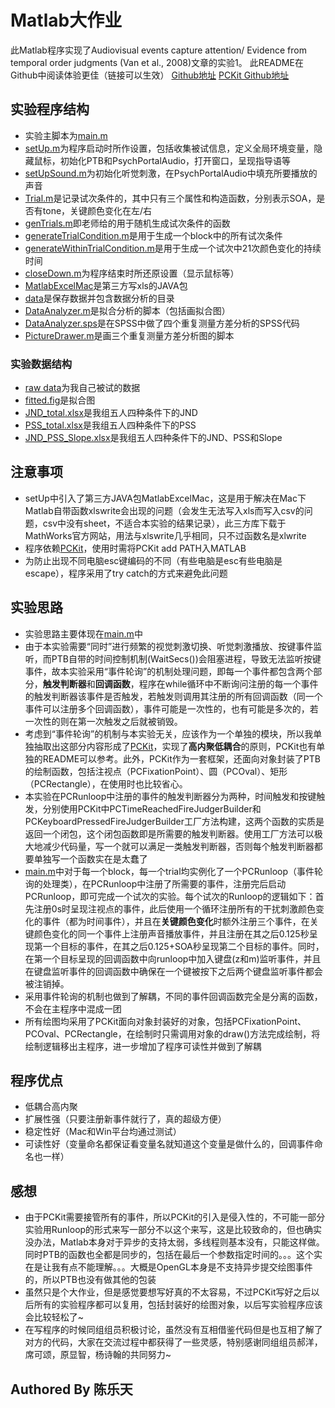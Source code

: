 # Matlab大作业
此Matlab程序实现了Audiovisual events capture attention/ Evidence from temporal order judgments (Van et al., 2008)文章的实验1。 
此README在Github中阅读体验更佳（链接可以生效）
[Github地址](https://github.com/sunshineclt/Experimenter)
[PCKit Github地址](https://github.com/sunshineclt/PCKit)

## 实验程序结构
- 实验主脚本为[main.m](./main.m)
- [setUp.m](./setUp.m)为程序启动时所作设置，包括收集被试信息，定义全局环境变量，隐藏鼠标，初始化PTB和PsychPortalAudio，打开窗口，呈现指导语等
- [setUpSound.m](./setUpSound.m)为初始化听觉刺激，在PsychPortalAudio中填充所要播放的声音
- [Trial.m](./Trial.m)是记录试次条件的，其中只有三个属性和构造函数，分别表示SOA，是否有tone，关键颜色变化在左/右
- [genTrials.m](./genTrials.m)即老师给的用于随机生成试次条件的函数
- [generateTrialCondition.m](./generateTrialCondition.m)是用于生成一个block中的所有试次条件
- [generateWithinTrialCondition.m](./generateWithinTrialCondition.m)是用于生成一个试次中21次颜色变化的持续时间
- [closeDown.m](./closeDown.m)为程序结束时所还原设置（显示鼠标等）
- [MatlabExcelMac](./MatlabExcelMac/)是第三方写xls的JAVA包
- [data](./data/)是保存数据并包含数据分析的目录
- [DataAnalyzer.m](./data/DataAnalyzer.m)是拟合分析的脚本（包括画拟合图）
- [DataAnalyzer.sps](./data/DataAnalyzer.sps)是在SPSS中做了四个重复测量方差分析的SPSS代码
- [PictureDrawer.m](./data/PictureDrawer.m)是画三个重复测量方差分析图的脚本

### 实验数据结构
- [raw data](./data/1_1_data.xls)为我自己被试的数据
- [fitted.fig](./data/fitted.fig)是拟合图
- [JND_total.xlsx](./data/JND_total.xlsx)是我组五人四种条件下的JND
- [PSS_total.xlsx](./data/PSS_total.xlsx)是我组五人四种条件下的PSS
- [JND_PSS_Slope.xlsx](./data/JND_PSS_Slope.xlsx)是我组五人四种条件下的JND、PSS和Slope

## 注意事项
- setUp中引入了第三方JAVA包MatlabExcelMac，这是用于解决在Mac下Matlab自带函数xlswrite会出现的问题（会发生无法写入xls而写入csv的问题，csv中没有sheet，不适合本实验的结果记录），此三方库下载于MathWorks官方网站，用法与xlswrite几乎相同，只不过函数名是xlwrite
- 程序依赖[PCKit](https://github.com/sunshineclt/PCKit)，使用时需将PCKit add PATH入MATLAB
- 为防止出现不同电脑esc键编码的不同（有些电脑是esc有些电脑是escape），程序采用了try catch的方式来避免此问题

## 实验思路
- 实验思路主要体现在[main.m](./main.m)中
- 由于本实验需要“同时”进行频繁的视觉刺激切换、听觉刺激播放、按键事件监听，而PTB自带的时间控制机制(WaitSecs())会阻塞进程，导致无法监听按键事件，故本实验采用“事件轮询”的机制处理问题，即每一个事件都包含两个部分，**触发判断器**和**回调函数**，程序在while循环中不断询问注册的每一个事件的触发判断器该事件是否触发，若触发则调用其注册的所有回调函数（同一个事件可以注册多个回调函数），事件可能是一次性的，也有可能是多次的，若一次性的则在第一次触发之后就被销毁。
- 考虑到“事件轮询”的机制与本实验无关，应该作为一个单独的模块，所以我单独抽取出这部分内容形成了[PCKit](https://github.com/sunshineclt/PCKit)，实现了**高内聚低耦合**的原则，PCKit也有单独的README可以参考。此外，PCKit作为一套框架，还面向对象封装了PTB的绘制函数，包括注视点（PCFixationPoint）、圆（PCOval）、矩形（PCRectangle），在使用时也比较省心。
- 本实验在PCRunloop中注册的事件的触发判断器分为两种，时间触发和按键触发，分别使用PCKit中PCTimeReachedFireJudgerBuilder和PCKeyboardPressedFireJudgerBuilder工厂方法构建，这两个函数的实质是返回一个闭包，这个闭包函数即是所需要的触发判断器。使用工厂方法可以极大地减少代码量，写一个就可以满足一类触发判断器，否则每个触发判断器都要单独写一个函数实在是太蠢了
- [main.m](./main.m)中对于每一个block，每一个trial均实例化了一个PCRunloop（事件轮询的处理类），在PCRunloop中注册了所需要的事件，注册完后启动PCRunloop，即可完成一个试次的实验。每个试次的Runloop的逻辑如下：首先注册0s时呈现注视点的事件，此后使用一个循环注册所有的干扰刺激颜色变化的事件（都为时间事件），并且在**关键颜色变化**时额外注册三个事件，在关键颜色变化的同一个事件上注册声音播放事件，并且注册在其之后0.125秒呈现第一个目标的事件，在其之后0.125+SOA秒呈现第二个目标的事件。同时，在第一个目标呈现的回调函数中向runloop中加入键盘(z和m)监听事件，并且在键盘监听事件的回调函数中确保在一个键被按下之后两个键盘监听事件都会被注销掉。
- 采用事件轮询的机制也做到了解耦，不同的事件回调函数完全是分离的函数，不会在主程序中混成一团
- 所有绘图均采用了PCKit面向对象封装好的对象，包括PCFixationPoint、PCOval、PCRectangle，在绘制时只需调用对象的draw()方法完成绘制，将绘制逻辑移出主程序，进一步增加了程序可读性并做到了解耦

## 程序优点
- 低耦合高内聚
- 扩展性强（只要注册新事件就行了，真的超级方便）
- 稳定性好（Mac和Win平台均通过测试）
- 可读性好（变量命名都保证看变量名就知道这个变量是做什么的，回调事件命名也一样）

## 感想
- 由于PCKit需要接管所有的事件，所以PCKit的引入是侵入性的，不可能一部分实验用Runloop的形式来写一部分不以这个来写，这是比较致命的，但也确实没办法，Matlab本身对于异步的支持太弱，多线程则基本没有，只能这样做。同时PTB的函数也全都是同步的，包括在最后一个参数指定时间的。。。这个实在是让我有点不能理解。。。大概是OpenGL本身是不支持异步提交绘图事件的，所以PTB也没有做其他的包装
- 虽然只是个大作业，但是感觉要想写好真的不太容易，不过PCKit写好之后以后所有的实验程序都可以复用，包括封装好的绘图对象，以后写实验程序应该会比较轻松了~
- 在写程序的时候同组组员积极讨论，虽然没有互相借鉴代码但是也互相了解了对方的代码，大家在交流过程中都获得了一些灵感，特别感谢同组组员郝洋，席可颂，原显智，杨诗翰的共同努力~

## Authored By 陈乐天

